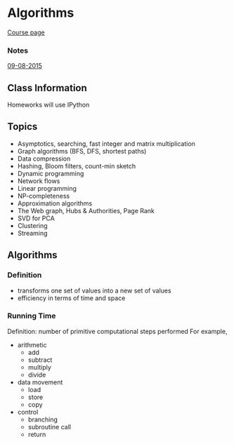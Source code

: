 # Algorithms
[Course page](http://algsdatasci.wikischolars.columbia.edu)

### Notes

[09-08-2015](09-08-2015/notes.md)

## Class Information
Homeworks will use IPython

## Topics
  - Asymptotics, searching, fast integer and matrix multiplication
  - Graph algorithms (BFS, DFS, shortest paths)
  - Data compression
  - Hashing, Bloom filters, count-min sketch
  - Dynamic programming
  - Network flows
  - Linear programming
  - NP-completeness
  - Approximation algorithms
  - The Web graph, Hubs & Authorities, Page Rank
  - SVD for PCA
  - Clustering
  - Streaming

## Algorithms

### Definition
  - transforms one set of values into a new set of values
  - efficiency in terms of time and space

### Running Time
Definition: number of primitive computational steps performed
For example,

  - arithmetic
    * add
    * subtract
    * multiply
    * divide
  - data movement
    * load
    * store
    * copy
  - control
    * branching
    * subroutine call
    * return